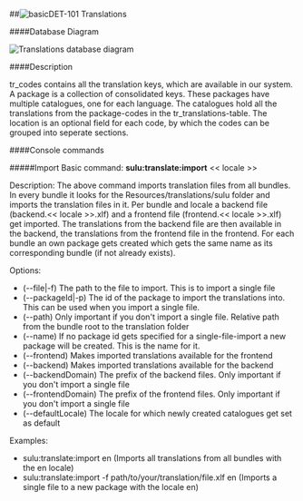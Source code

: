 ##![basic](https://raw.github.com/massiveart/sulu-docs/master/system-requirements/images/basic.png)DET-101 Translations

####Database Diagram

![Translations database diagram](https://raw.github.com/massiveart/sulu-docs/master/detail-specification/images/db/translate.png)

####Description

tr_codes contains all the translation keys, which are available in our system. A package is a collection of consolidated keys. These packages have multiple catalogues, one for each language. The catalogues hold all the translations from the package-codes in the tr_translations-table. The location is an optional field for each code, by which the codes can be grouped into seperate sections.

####Console commands

#####Import
Basic command: <strong>sulu:translate:import</strong> << locale >>

Description: The above command imports translation files from all bundles. In every bundle it looks for the Resources/translations/sulu folder and imports the translation files in it. Per bundle and locale a backend file (backend.<< locale >>.xlf) and a frontend file (frontend.<< locale >>.xlf) get imported. The translations from the backend file are then available in the backend, the translations from the frontend file in the frontend. For each bundle an own package gets created which gets the same name as its corresponding bundle (if not already exists).

Options:
- (--file|-f) The path to the file to import. This is to import a single file
- (--packageId|-p) The id of the package to import the translations into. This can be used when you import a single file.
- (--path) Only important if you don't import a single file. Relative path from the bundle root to the translation folder
- (--name) If no package id gets specified for a single-file-import a new package will be created. This is the name for it.
- (--frontend) Makes imported translations available for the frontend
- (--backend) Makes imported translations available for the backend
- (--backendDomain) The prefix of the backend files. Only important if you don't import a single file
- (--frontendDomain) The prefix of the frontend files. Only important if you don't import a single file
- (--defaultLocale) The locale for which newly created catalogues get set as default

Examples:
- sulu:translate:import en (Imports all translations from all bundles with the en locale)
- sulu:translate:import -f path/to/your/translation/file.xlf en (Imports a single file to a new package with the locale en)
